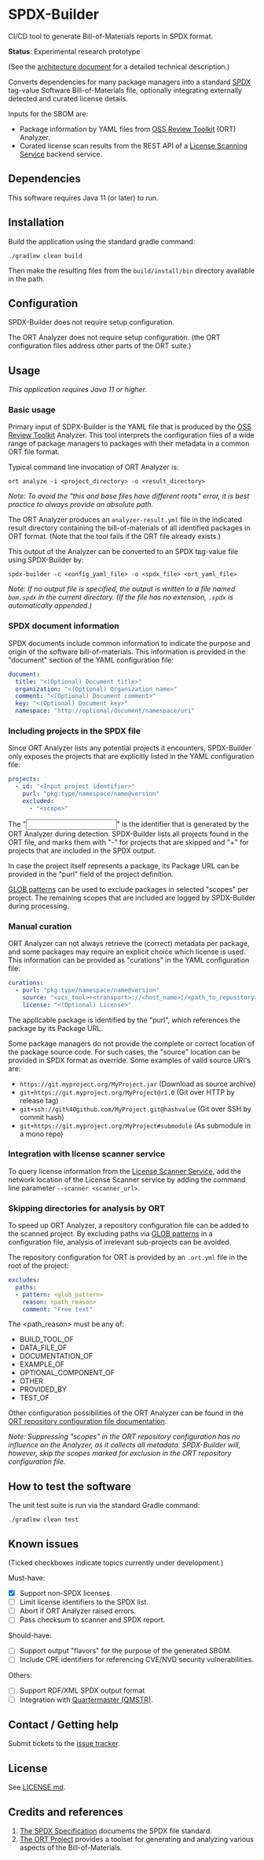# SPDX-Builder

CI/CD tool to generate Bill-of-Materials reports in SPDX format.

**Status**: Experimental research prototype

(See the [architecture document](docs/architecture.md) for a detailed technical description.)

Converts dependencies for many package managers into a standard
[SPDX](https://spdx.github.io/spdx-spec) tag-value Software Bill-of-Materials file, 
optionally integrating externally detected and curated license details.

Inputs for the SBOM are:

* Package information by YAML files from 
[OSS Review Toolkit](https://github.com/oss-review-toolkit/ort) (ORT) Analyzer.
* Curated license scan results from the REST API of a 
[License Scanning Service](https://github.com/philips-labs/license-scanner)
backend service.

## Dependencies

This software requires Java 11 (or later) to run.

## Installation

Build the application using the standard gradle command:
```
./gradlew clean build
```
Then make the resulting files from the `build/install/bin` directory available
in the path.

## Configuration
SPDX-Builder does not require setup configuration.

The ORT Analyzer does not require setup configuration. (the ORT configuration
files address other parts of the ORT suite.)

## Usage
_This application requires Java 11 or higher._

### Basic usage
Primary input of SDPX-Builder is the YAML file that is produced by the
[OSS Review Toolkit](https://github.com/oss-review-toolkit/ort) Analyzer.
This tool interprets the configuration files of a wide range of package managers 
to packages with their metadata in a common ORT file format.

Typical command line invocation of ORT Analyzer is:
```
ort analyze -i <project_directory> -o <result_directory>
```
_Note: To avoid the "this and base files have different roots" error, it is
best practice to always provide an absolute path._

The ORT Analyzer produces an `analyzer-result.yml` file in the indicated
result directory containing the bill-of-materials of all identified packages
in ORT format. (Note that the tool fails if the ORT file already exists.)

This output of the Analyzer can be converted to an SPDX tag-value file using
SPDX-Builder by:
```
spdx-builder -c <config_yaml_file> -o <spdx_file> <ort_yaml_file>
```

_Note: If no output file is specified, the output is written to a file named 
`bom.spdx` in the current directory. (If the file has no extension, `.spdx` 
is automatically appended.)_

### SPDX document information
SPDX documents include common information to indicate the purpose and origin
of the software bill-of-materials. This information is provided in the 
"document" section of the YAML configuration file:
```yaml
document:
  title: "<(Optional) Document title>"
  organization: "<(Optional) Organization name>"
  comment: "<(Optional) Document comment>"
  key: "<(Optional) Document key>"
  namespace: "http://optional/document/namespace/uri"
```

### Including projects in the SPDX file
Since ORT Analyzer lists any potential projects it encounters, SPDX-Builder
only exposes the projects that are explicitly listed in the YAML configuration
file:
```yaml
projects:
  - id: "<Input project identifier>"
    purl: "pkg:type/namespace/name@version"
    excluded:
      - "<scope>" 
```
The "<Input project identifier>" is the identifier that is generated by the ORT
Analyzer during detection. SPDX-Builder lists all projects found in the ORT file,
and marks them with "-" for projects that are skipped and "+" for projects that 
are included in the SPDX output.

In case the project itself represents a package, its Package URL can be provided
in the "purl" field of the project definition.

[GLOB patterns](https://docs.oracle.com/javase/tutorial/essential/io/fileOps.html#glob)
can be used to exclude packages in selected "scopes" per project. The remaining
scopes that are included are logged by SPDX-Builder during processing.

### Manual curation
ORT Analyzer can not always retrieve the (correct) metadata per package, and some 
packages may require an explicit choice which license is used. This information
can be provided as "curations" in the YAML configuration file:
```yaml
curations:
  - purl: "pkg:type/namespace/name@version"
    source: "<vcs_tool>+<transport>://<host_name>[/<path_to_repository>][@<revision_tag_or_branch>][#<sub_path>]"
    license: "<(Optional) License>"
```
The applicable package is identified by the "purl", which references the package
by its Package URL.

Some package managers do not provide the complete or correct location of the 
package source code. For such cases, the "source" location can be provided in SPDX 
format as override. Some examples of valid source URI's are:
- `https://git.myproject.org/MyProject.jar` (Download as source archive)
- `git+https://git.myproject.org/MyProject@r1.0` (Git over HTTP by release tag)
- `git+ssh://git%40github.com/MyProject.git@hashvalue` (Git over SSH by commit hash)
- `git+https://git.myproject.org/MyProject#submodule` (As submodule in a mono repo)

### Integration with license scanner service
To query license information from the [License Scanner Service](https://github.com/philips-labs/license-scanner),
add the network location of the License Scanner service by adding the command
line parameter `--scanner <scanner_url>`.

### Skipping directories for analysis by ORT
To speed up ORT Analyzer, a repository configuration file can be added to the
scanned project. By excluding paths via [GLOB patterns](https://docs.oracle.com/javase/tutorial/essential/io/fileOps.html#glob)
in a configuration file, analysis of irrelevant sub-projects can be avoided.

The repository configuration for ORT is provided by an `.ort.yml` file in the 
root of the project:
```yaml
excludes:
  paths:
  - pattern: <glob_pattern>
    reason: <path_reason>
    comment: "Free text"
```

The <path_reason> must be any of:
- BUILD_TOOL_OF
- DATA_FILE_OF
- DOCUMENTATION_OF
- EXAMPLE_OF
- OPTIONAL_COMPONENT_OF
- OTHER
- PROVIDED_BY
- TEST_OF

Other configuration possibilities of the ORT Analyzer can be found in the
[ORT repository configuration file documentation](https://github.com/oss-review-toolkit/ort/blob/master/docs/config-file-ort-yml.md).

_Note: Suppressing "scopes" in the ORT repository configuration has no influence 
on the Analyzer, as it collects all metadata. SPDX-Builder will, however, skip the 
scopes marked for exclusion in the ORT repository configuration file._

## How to test the software
The unit test suite is run via the standard Gradle command:
```
./gradlew clean test
```

## Known issues
(Ticked checkboxes indicate topics currently under development.)

Must-have:
- [x] Support non-SPDX licenses.
- [ ] Limit license identifiers to the SPDX list.
- [ ] Abort if ORT Analyzer raised errors.
- [ ] Pass checksum to scanner and SPDX report.

Should-have:
- [ ] Support output "flavors" for the purpose of the generated SBOM.
- [ ] Include CPE identifiers for referencing CVE/NVD security vulnerabilities.

Others:
- [ ] Support RDF/XML SPDX output format
- [ ] Integration with [Quartermaster (QMSTR)](https://qmstr.org/).

## Contact / Getting help

Submit tickets to the [issue tracker](https://github.com/philips-labs/spdx-builder/issues).

## License

See [LICENSE.md](LICENSE.md).

## Credits and references

1. [The SPDX Specification](https://spdx.github.io/spdx-spec) documents the SPDX file
standard.
2. [The ORT Project](https://github.com/oss-review-toolkit) provides a toolset for
generating and analyzing various aspects of the Bill-of-Materials.
